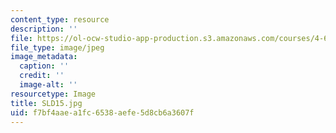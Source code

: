 ```yaml
---
content_type: resource
description: ''
file: https://ol-ocw-studio-app-production.s3.amazonaws.com/courses/4-614-religious-architecture-and-islamic-cultures-fall-2002/f7bf4aaea1fc6538aefe5d8cb6a3607f_SLD15.jpg
file_type: image/jpeg
image_metadata:
  caption: ''
  credit: ''
  image-alt: ''
resourcetype: Image
title: SLD15.jpg
uid: f7bf4aae-a1fc-6538-aefe-5d8cb6a3607f
---
```

